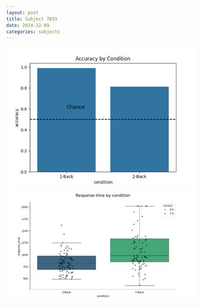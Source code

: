 ```yaml
---
layout: post
title: Subject 7033
date: 2024-12-09
categories: subjects
---
```


![](data/7033/run-24/7033_ATS_acc.png)
![](data/7033/run-24/7033_ATS_rt.png)
